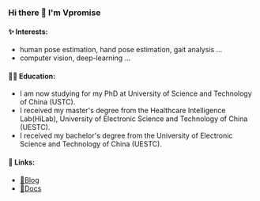 ### Hi there 👋 I'm Vpromise

#### 	:sparkles: Interests:

- human pose estimation, hand pose estimation, gait analysis ...
- computer vision, deep-learning ...

#### :student: Education:

- I am now studying for my PhD at University of Science and Technology of China (USTC).
- I received my master's degree from the Healthcare Intelligence Lab(HiLab), University of Electronic Science and Technology of China (UESTC).
- I received my bachelor's degree from the University of Electronic Science and Technology of China (UESTC).

#### :bookmark: Links:

- [🧋Blog](https://blog.vpromise.fun)
- [📎Docs](https://docs.vpromise.fun)

<!--
**vpromise/vpromise** is a ✨ _special_ ✨ repository because its `README.md` (this file) appears on your GitHub profile.

Here are some ideas to get you started:

- 🔭 I’m currently working on ...
- 🌱 I’m currently learning ...
- 👯 I’m looking to collaborate on ...
- 🤔 I’m looking for help with ...
- 💬 Ask me about ...
- 📫 How to reach me: ...
- 😄 Pronouns: ...
- ⚡ Fun fact: ...
-->
